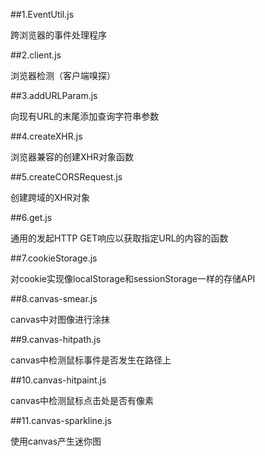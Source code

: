 ##1.EventUtil.js

跨浏览器的事件处理程序

##2.client.js

浏览器检测（客户端嗅探）

##3.addURLParam.js

向现有URL的末尾添加查询字符串参数

##4.createXHR.js

浏览器兼容的创建XHR对象函数

##5.createCORSRequest.js

创建跨域的XHR对象

##6.get.js

通用的发起HTTP GET响应以获取指定URL的内容的函数

##7.cookieStorage.js

对cookie实现像localStorage和sessionStorage一样的存储API

##8.canvas-smear.js

canvas中对图像进行涂抹

##9.canvas-hitpath.js

canvas中检测鼠标事件是否发生在路径上

##10.canvas-hitpaint.js

canvas中检测鼠标点击处是否有像素

##11.canvas-sparkline.js

使用canvas产生迷你图